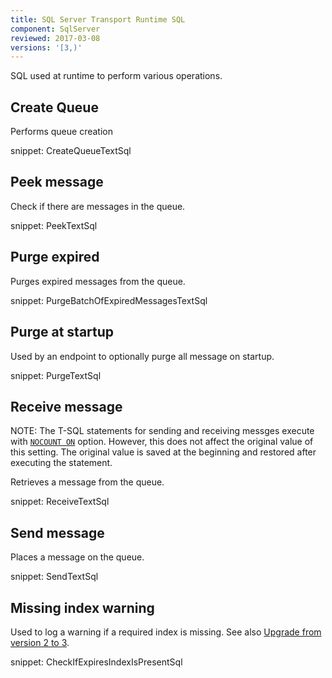 ```yaml
---
title: SQL Server Transport Runtime SQL
component: SqlServer
reviewed: 2017-03-08
versions: '[3,)'
---
```


SQL used at runtime to perform various operations.


## Create Queue

Performs queue creation

snippet: CreateQueueTextSql


## Peek message

Check if there are messages in the queue.

snippet: PeekTextSql


## Purge expired

Purges expired messages from the queue.

snippet: PurgeBatchOfExpiredMessagesTextSql


## Purge at startup

Used by an endpoint to optionally purge all message on startup.

snippet: PurgeTextSql


## Receive message

NOTE: The T-SQL statements for sending and receiving messges execute with [`NOCOUNT ON`](https://msdn.microsoft.com/en-us/library/ms189837.aspx) option. However, this does not affect the original value of this setting. The original value is saved at the beginning and restored after executing the statement. 

Retrieves a message from the queue.

snippet: ReceiveTextSql


## Send message

Places a message on the queue.

snippet: SendTextSql


## Missing index warning

Used to log a warning if a required index is missing. See also [Upgrade from version 2 to 3](/nservicebus/upgrades/sqlserver-2to3.md#namespace-changes-indexes).

snippet: CheckIfExpiresIndexIsPresentSql
